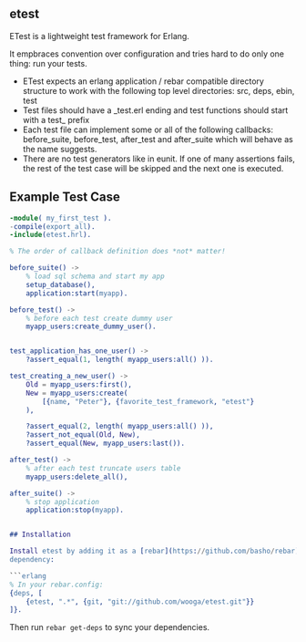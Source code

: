 ## etest

ETest is a lightweight test framework for Erlang.

It empbraces convention over configuration and tries hard to do only one
thing: run your tests.

* ETest expects an erlang application / rebar compatible directory structure
to work with the following top level directories: src, deps, ebin, test
* Test files should have a \_test.erl ending and test functions should start
with a test\_ prefix
* Each test file can implement some or all of the following callbacks:
before\_suite, before\_test, after\_test and after\_suite which will behave as
the name suggests.
* There are no test generators like in eunit. If one of many assertions fails,
the rest of the test case will be skipped and the next one is executed.

## Example Test Case

```erlang
-module( my_first_test ).
-compile(export_all).
-include(etest.hrl).

% The order of callback definition does *not* matter!

before_suite() ->
    % load sql schema and start my app
    setup_database(),
    application:start(myapp).

before_test() ->
    % before each test create dummy user
    myapp_users:create_dummy_user().


test_application_has_one_user() ->
    ?assert_equal(1, length( myapp_users:all() )).

test_creating_a_new_user() ->
    Old = myapp_users:first(),
    New = myapp_users:create(
        [{name, "Peter"}, {favorite_test_framework, "etest"}
    ),

    ?assert_equal(2, length( myapp_users:all() )),
    ?assert_not_equal(Old, New),
    ?assert_equal(New, myapp_users:last()).

after_test() ->
    % after each test truncate users table
    myapp_users:delete_all(),

after_suite() ->
    % stop application
    application:stop(myapp).


## Installation

Install etest by adding it as a [rebar](https://github.com/basho/rebar)
dependency:

```erlang
% In your rebar.config:
{deps, [
    {etest, ".*", {git, "git://github.com/wooga/etest.git"}}
]}.
```

Then run `rebar get-deps` to sync your dependencies.
